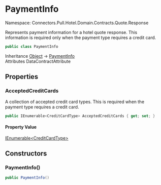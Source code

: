 # PaymentInfo

Namespace: Connectors.Pull.Hotel.Domain.Contracts.Quote.Response

Represents payment information for a hotel quote response.
 This information is required only when the payment type requires a credit card.

```csharp
public class PaymentInfo
```

Inheritance [Object](https://docs.microsoft.com/en-us/dotnet/api/system.object) → [PaymentInfo](./connectors.pull.hotel.domain.contracts.quote.response.paymentinfo)<br />
Attributes DataContractAttribute

## Properties

### **AcceptedCreditCards**

A collection of accepted credit card types.
 This is required when the payment type requires a credit card.

```csharp
public IEnumerable<CreditCardType> AcceptedCreditCards { get; set; }
```

#### Property Value

[IEnumerable\<CreditCardType\>](https://docs.microsoft.com/en-us/dotnet/api/system.collections.generic.ienumerable-1)<br />

## Constructors

### **PaymentInfo()**

```csharp
public PaymentInfo()
```

